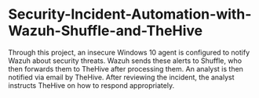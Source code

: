 # Security-Incident-Automation-with-Wazuh-Shuffle-and-TheHive
Through this project, an insecure Windows 10 agent is configured to notify Wazuh about security threats. Wazuh sends these alerts to Shuffle, who then forwards them to TheHive after processing them. An analyst is then notified via email by TheHive. After reviewing the incident, the analyst instructs TheHive on how to respond appropriately.
